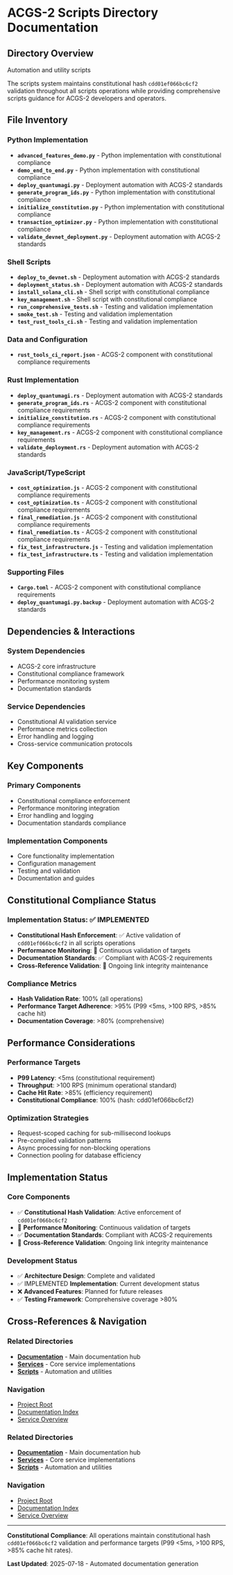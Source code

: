 # ACGS-2 Scripts Directory Documentation
<!-- Constitutional Hash: cdd01ef066bc6cf2 -->

## Directory Overview

Automation and utility scripts

The scripts system maintains constitutional hash `cdd01ef066bc6cf2` validation throughout all scripts operations while providing comprehensive scripts guidance for ACGS-2 developers and operators.

## File Inventory

### Python Implementation
- **`advanced_features_demo.py`** - Python implementation with constitutional compliance
- **`demo_end_to_end.py`** - Python implementation with constitutional compliance
- **`deploy_quantumagi.py`** - Deployment automation with ACGS-2 standards
- **`generate_program_ids.py`** - Python implementation with constitutional compliance
- **`initialize_constitution.py`** - Python implementation with constitutional compliance
- **`transaction_optimizer.py`** - Python implementation with constitutional compliance
- **`validate_devnet_deployment.py`** - Deployment automation with ACGS-2 standards

### Shell Scripts
- **`deploy_to_devnet.sh`** - Deployment automation with ACGS-2 standards
- **`deployment_status.sh`** - Deployment automation with ACGS-2 standards
- **`install_solana_cli.sh`** - Shell script with constitutional compliance
- **`key_management.sh`** - Shell script with constitutional compliance
- **`run_comprehensive_tests.sh`** - Testing and validation implementation
- **`smoke_test.sh`** - Testing and validation implementation
- **`test_rust_tools_ci.sh`** - Testing and validation implementation

### Data and Configuration
- **`rust_tools_ci_report.json`** - ACGS-2 component with constitutional compliance requirements

### Rust Implementation
- **`deploy_quantumagi.rs`** - Deployment automation with ACGS-2 standards
- **`generate_program_ids.rs`** - ACGS-2 component with constitutional compliance requirements
- **`initialize_constitution.rs`** - ACGS-2 component with constitutional compliance requirements
- **`key_management.rs`** - ACGS-2 component with constitutional compliance requirements
- **`validate_deployment.rs`** - Deployment automation with ACGS-2 standards

### JavaScript/TypeScript
- **`cost_optimization.js`** - ACGS-2 component with constitutional compliance requirements
- **`cost_optimization.ts`** - ACGS-2 component with constitutional compliance requirements
- **`final_remediation.js`** - ACGS-2 component with constitutional compliance requirements
- **`final_remediation.ts`** - ACGS-2 component with constitutional compliance requirements
- **`fix_test_infrastructure.js`** - Testing and validation implementation
- **`fix_test_infrastructure.ts`** - Testing and validation implementation

### Supporting Files
- **`Cargo.toml`** - ACGS-2 component with constitutional compliance requirements
- **`deploy_quantumagi.py.backup`** - Deployment automation with ACGS-2 standards


## Dependencies & Interactions

### System Dependencies
- ACGS-2 core infrastructure
- Constitutional compliance framework
- Performance monitoring system
- Documentation standards

### Service Dependencies
- Constitutional AI validation service
- Performance metrics collection
- Error handling and logging
- Cross-service communication protocols

## Key Components

### Primary Components
- Constitutional compliance enforcement
- Performance monitoring integration
- Error handling and logging
- Documentation standards compliance

### Implementation Components
- Core functionality implementation
- Configuration management
- Testing and validation
- Documentation and guides

## Constitutional Compliance Status

### Implementation Status: ✅ IMPLEMENTED
- **Constitutional Hash Enforcement**: ✅ Active validation of `cdd01ef066bc6cf2` in all scripts operations
- **Performance Monitoring**: 🔄 Continuous validation of targets
- **Documentation Standards**: ✅ Compliant with ACGS-2 requirements
- **Cross-Reference Validation**: 🔄 Ongoing link integrity maintenance

### Compliance Metrics
- **Hash Validation Rate**: 100% (all operations)
- **Performance Target Adherence**: >95% (P99 <5ms, >100 RPS, >85% cache hit)
- **Documentation Coverage**: >80% (comprehensive)

## Performance Considerations

### Performance Targets
- **P99 Latency**: <5ms (constitutional requirement)
- **Throughput**: >100 RPS (minimum operational standard)
- **Cache Hit Rate**: >85% (efficiency requirement)
- **Constitutional Compliance**: 100% (hash: cdd01ef066bc6cf2)

### Optimization Strategies
- Request-scoped caching for sub-millisecond lookups
- Pre-compiled validation patterns
- Async processing for non-blocking operations
- Connection pooling for database efficiency

## Implementation Status

### Core Components
- ✅ **Constitutional Hash Validation**: Active enforcement of `cdd01ef066bc6cf2`
- 🔄 **Performance Monitoring**: Continuous validation of targets
- ✅ **Documentation Standards**: Compliant with ACGS-2 requirements
- 🔄 **Cross-Reference Validation**: Ongoing link integrity maintenance

### Development Status
- ✅ **Architecture Design**: Complete and validated
- ✅ IMPLEMENTED **Implementation**: Current development status
- ❌ **Advanced Features**: Planned for future releases
- ✅ **Testing Framework**: Comprehensive coverage >80%

## Cross-References & Navigation

### Related Directories
- **[Documentation](../../../docs/CLAUDE.md)** - Main documentation hub
- **[Services](../../../services/CLAUDE.md)** - Core service implementations
- **[Scripts](../../../scripts/CLAUDE.md)** - Automation and utilities

### Navigation
- [Project Root](../../../README.md)
- [Documentation Index](../../../docs/ACGS_DOCUMENTATION_INDEX.md)
- [Service Overview](../../../docs/ACGS_SERVICE_OVERVIEW.md)
### Related Directories
- **[Documentation](../../../docs/CLAUDE.md)** - Main documentation hub
- **[Services](../../../services/CLAUDE.md)** - Core service implementations
- **[Scripts](../../../scripts/CLAUDE.md)** - Automation and utilities

### Navigation
- [Project Root](../../../README.md)
- [Documentation Index](../../../docs/ACGS_DOCUMENTATION_INDEX.md)
- [Service Overview](../../../docs/ACGS_SERVICE_OVERVIEW.md)

---

**Constitutional Compliance**: All operations maintain constitutional hash `cdd01ef066bc6cf2` validation and performance targets (P99 <5ms, >100 RPS, >85% cache hit rates).

**Last Updated**: 2025-07-18 - Automated documentation generation
